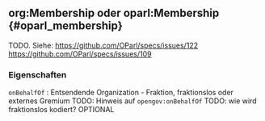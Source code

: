 org:Membership oder oparl:Membership {#oparl_membership}
------------------------------------

TODO. Siehe:
https://github.com/OParl/specs/issues/122
https://github.com/OParl/specs/issues/109


### Eigenschaften

`onBehalfOf`
:   Entsendende Organization - Fraktion, fraktionslos oder externes Gremium
    TODO: Hinweis auf `opengov:onBehalfOf`
    TODO: wie wird fraktionslos kodiert?
    OPTIONAL
